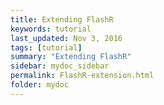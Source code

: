 ```yaml
---
title: Extending FlashR
keywords: tutorial
last_updated: Nov 3, 2016
tags: [tutorial]
summary: "Extending FlashR"
sidebar: mydoc_sidebar
permalink: FlashR-extension.html
folder: mydoc
---
```

